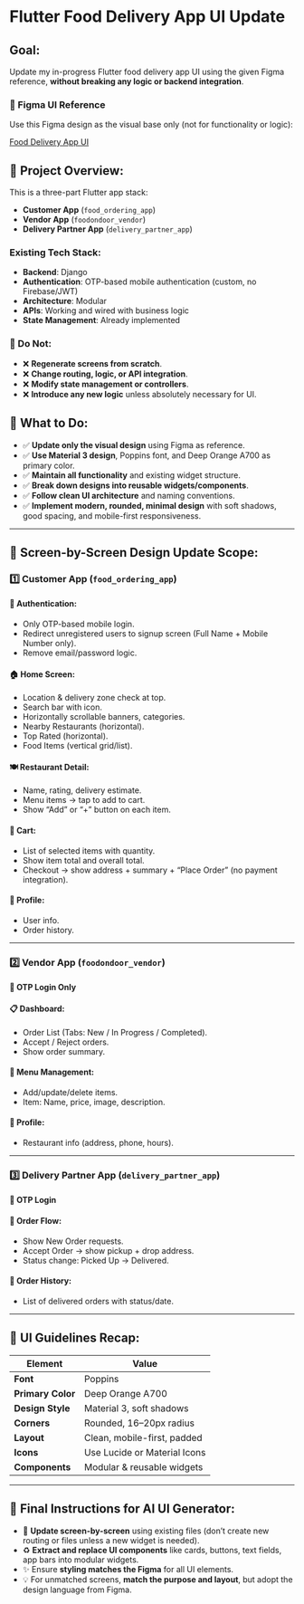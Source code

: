 # Flutter Food Delivery App UI Update

## Goal:
Update my in-progress Flutter food delivery app UI using the given Figma reference, **without breaking any logic or backend integration**.

### 🔗 Figma UI Reference
Use this Figma design as the visual base only (not for functionality or logic):

[Food Delivery App UI ](https://www.figma.com/design/r6eBsC6sfgFJBYYFVmvlnF/Food-Delivery-App--Community-?node-id=601-969&t=2WznHlbNA0Hmnduk-0)

## 📱 Project Overview:
This is a three-part Flutter app stack:

- **Customer App** (`food_ordering_app`)
- **Vendor App** (`foodondoor_vendor`)
- **Delivery Partner App** (`delivery_partner_app`)

### Existing Tech Stack:
- **Backend**: Django
- **Authentication**: OTP-based mobile authentication (custom, no Firebase/JWT)
- **Architecture**: Modular
- **APIs**: Working and wired with business logic
- **State Management**: Already implemented

### 🚫 Do Not:
- ❌ **Regenerate screens from scratch**.
- ❌ **Change routing, logic, or API integration**.
- ❌ **Modify state management or controllers**.
- ❌ **Introduce any new logic** unless absolutely necessary for UI.

## 🎯 What to Do:
- ✅ **Update only the visual design** using Figma as reference.
- ✅ **Use Material 3 design**, Poppins font, and Deep Orange A700 as primary color.
- ✅ **Maintain all functionality** and existing widget structure.
- ✅ **Break down designs into reusable widgets/components**.
- ✅ **Follow clean UI architecture** and naming conventions.
- ✅ **Implement modern, rounded, minimal design** with soft shadows, good spacing, and mobile-first responsiveness.

---

## 🔄 Screen-by-Screen Design Update Scope:

### 1️⃣ **Customer App** (`food_ordering_app`)

#### 🔐 **Authentication:**
- Only OTP-based mobile login.
- Redirect unregistered users to signup screen (Full Name + Mobile Number only).
- Remove email/password logic.

#### 🏠 **Home Screen:**
- Location & delivery zone check at top.
- Search bar with icon.
- Horizontally scrollable banners, categories.
- Nearby Restaurants (horizontal).
- Top Rated (horizontal).
- Food Items (vertical grid/list).

#### 🍽️ **Restaurant Detail:**
- Name, rating, delivery estimate.
- Menu items → tap to add to cart.
- Show “Add” or “+” button on each item.

#### 🛒 **Cart:**
- List of selected items with quantity.
- Show item total and overall total.
- Checkout → show address + summary + “Place Order” (no payment integration).

#### 👤 **Profile:**
- User info.
- Order history.

---

### 2️⃣ **Vendor App** (`foodondoor_vendor`)

#### 🔐 **OTP Login Only**

#### 📋 **Dashboard:**
- Order List (Tabs: New / In Progress / Completed).
- Accept / Reject orders.
- Show order summary.

#### 🍴 **Menu Management:**
- Add/update/delete items.
- Item: Name, price, image, description.

#### 🏪 **Profile:**
- Restaurant info (address, phone, hours).

---

### 3️⃣ **Delivery Partner App** (`delivery_partner_app`)

#### 🔐 **OTP Login**

#### 🚚 **Order Flow:**
- Show New Order requests.
- Accept Order → show pickup + drop address.
- Status change: Picked Up → Delivered.

#### 📜 **Order History:**
- List of delivered orders with status/date.

---

## 🧩 **UI Guidelines Recap:**

| Element           | Value                              |
|-------------------|------------------------------------|
| **Font**          | Poppins                            |
| **Primary Color** | Deep Orange A700                   |
| **Design Style**  | Material 3, soft shadows           |
| **Corners**       | Rounded, 16–20px radius            |
| **Layout**        | Clean, mobile-first, padded        |
| **Icons**         | Use Lucide or Material Icons       |
| **Components**    | Modular & reusable widgets        |

---

## 🧠 **Final Instructions for AI UI Generator:**

- 🔁 **Update screen-by-screen** using existing files (don’t create new routing or files unless a new widget is needed).
- ♻️ **Extract and replace UI components** like cards, buttons, text fields, app bars into modular widgets.
- ✨ Ensure **styling matches the Figma** for all UI elements.
- 💡 For unmatched screens, **match the purpose and layout**, but adopt the design language from Figma.
